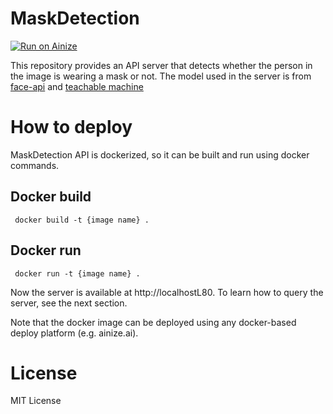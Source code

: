 # MaskDetection
[![Run on Ainize](https://www.ainize.ai/static/images/run_on_ainize_button.svg)](https://ainize.web.app/redirect?git_repo=github.com/vyvydkf628/MaskDetection)

This repository provides an API server that detects whether the person in the image is wearing a mask or not. The model used in the server is from [face-api](https://github.com/justadudewhohacks/face-api.js/) and [teachable machine](https://github.com/googlecreativelab/teachable-machine-v1)

# How to deploy
MaskDetection API is dockerized, so it can be built and run using docker commands.

## Docker build
``` docker build -t {image name} .```

## Docker run
``` docker run -t {image name} .```

Now the server is available at http://localhostL80. To learn how to query the server, see the next section.

Note that the docker image can be deployed using any docker-based deploy platform (e.g. ainize.ai).

# License
MIT License
